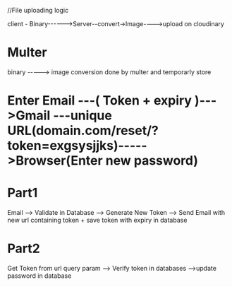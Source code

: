 //File uploading logic

client - Binary------>Server--convert->Image---->upload on cloudinary

# Multer

binary -----> image conversion done by multer and temporarly store

# Enter Email ---( Token + expiry )--->Gmail ---unique URL(domain.com/reset/?token=exgsysjjks)----->Browser(Enter new password)

# Part1

Email --> Validate in Database --> Generate New Token --> Send Email with new url containing token + save token with expiry in database

# Part2

Get Token from url query param --> Verify token in databases -->update password in database
